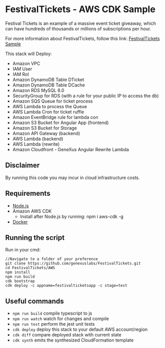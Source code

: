 # FestivalTickets - AWS CDK Sample
Festival Tickets is an example of a massive event ticket giveaway, which can have hundreds of thousands or millions of subscriptions per hour.

For more information about FestivalTickets, follow this link:
[FestivalTickets Sample](https://wiki.genexus.com/commwiki/servlet/wiki?51266,KB%3AFestivalTickets+-+High+Scalability+Sample)

This stack will Deploy:
* Amazon VPC
* IAM User
* IAM Rol
* Amazon DynamoDB Table DTicket
* Amazon DynamoDB Table DCache
* Amazon RDS MySQL 8.0
* SecurityGroup for RDS (with a rule for your public IP to access the db)
* Amazon SQS Queue for ticket process
* AWS Lambda to process the Queue
* AWS Lambda Cron for ticket ruffle
* Amazon EventBridge rule for lambda con
* Amazon S3 Bucket for Angular App (frontend)
* Amazon S3 Bucket for Storage
* Amazon API Gateway (backend)
* AWS Lambda (backend)
* AWS Lambda (rewrite)
* Amazon Cloudfront - GeneXus Angular Rewrite Lambda

## Disclaimer
By running this code you may incur in cloud infrastructure costs.

## Requirements
* [Node.js](https://nodejs.org/en)
* Amazon AWS CDK
    * Install after Node.js by running: npm i aws-cdk -g
* [Docker](https://www.docker.com/)

## Running the script
Run in your cmd: 
```
//Navigate to a folder of your preference
git clone https://github.com/genexuslabs/FestivalTickets.git
cd FestivalTickets/AWS
npm install
npm run build
cdk bootstrap
cdk deploy -c appname=festivalticketsapp -c stage=test
```

## Useful commands

 * `npm run build`   compile typescript to js
 * `npm run watch`   watch for changes and compile
 * `npm run test`    perform the jest unit tests
 * `cdk deploy`      deploy this stack to your default AWS account/region
 * `cdk diff`        compare deployed stack with current state
 * `cdk synth`       emits the synthesized CloudFormation template
